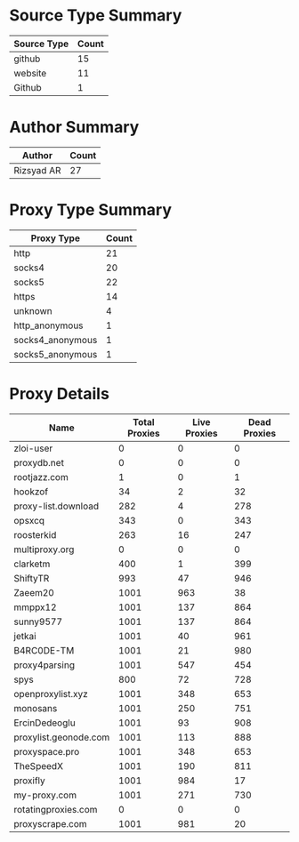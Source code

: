 # Source Type Summary

| Source Type | Count |
|-------------|-------|
| github | 15 |
| website | 11 |
| Github | 1 |


# Author Summary

| Author | Count |
|--------|-------|
| Rizsyad AR | 27 |


# Proxy Type Summary

| Proxy Type | Count |
|------------|-------|
| http | 21 |
| socks4 | 20 |
| socks5 | 22 |
| https | 14 |
| unknown | 4 |
| http_anonymous | 1 |
| socks4_anonymous | 1 |
| socks5_anonymous | 1 |


# Proxy Details

| Name | Total Proxies | Live Proxies | Dead Proxies |
|------|---------------|--------------|---------------|
| zloi-user | 0 | 0 | 0 |
| proxydb.net | 0 | 0 | 0 |
| rootjazz.com | 1 | 0 | 1 |
| hookzof | 34 | 2 | 32 |
| proxy-list.download | 282 | 4 | 278 |
| opsxcq | 343 | 0 | 343 |
| roosterkid | 263 | 16 | 247 |
| multiproxy.org | 0 | 0 | 0 |
| clarketm | 400 | 1 | 399 |
| ShiftyTR | 993 | 47 | 946 |
| Zaeem20 | 1001 | 963 | 38 |
| mmppx12 | 1001 | 137 | 864 |
| sunny9577 | 1001 | 137 | 864 |
| jetkai | 1001 | 40 | 961 |
| B4RC0DE-TM | 1001 | 21 | 980 |
| proxy4parsing | 1001 | 547 | 454 |
| spys | 800 | 72 | 728 |
| openproxylist.xyz | 1001 | 348 | 653 |
| monosans | 1001 | 250 | 751 |
| ErcinDedeoglu | 1001 | 93 | 908 |
| proxylist.geonode.com | 1001 | 113 | 888 |
| proxyspace.pro | 1001 | 348 | 653 |
| TheSpeedX | 1001 | 190 | 811 |
| proxifly | 1001 | 984 | 17 |
| my-proxy.com | 1001 | 271 | 730 |
| rotatingproxies.com | 0 | 0 | 0 |
| proxyscrape.com | 1001 | 981 | 20 |
